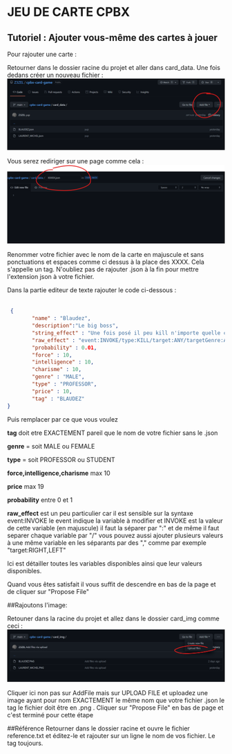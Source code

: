 # JEU DE CARTE CPBX

## Tutoriel : Ajouter vous-même des cartes à jouer

Pour rajouter une carte :

 Retourner dans le dossier racine du projet et aller dans card_data. Une fois dedans créer un nouveau fichier :
 ![](https://raw.githubusercontent.com/Z3ZEL/cpbx-card-game/main/tutorial_img/Capture%20d%E2%80%99%C3%A9cran%202021-12-12%20174522.png)
 
 Vous serez rediriger sur une page comme cela :
  ![](https://raw.githubusercontent.com/Z3ZEL/cpbx-card-game/main/tutorial_img/Capture%20d%E2%80%99%C3%A9cran%202021-12-12%20174642.png)
  
 Renommer votre fichier avec le nom de la carte en majuscule et sans ponctuations et espaces comme ci dessus à la place des XXXX. Cela s'appelle un tag. N'oubliez pas de rajouter .json à la fin pour mettre l'extension json à votre fichier.
 
 Dans la partie editeur de texte rajouter le code ci-dessous :
 
```json
 
 {
        "name" : "Blaudez",
        "description":"Le big boss",
        "string_effect" : "Une fois posé il peu kill n'importe quelle carte sur le terrain de l'adversaire",
        "raw_effect" : "event:INVOKE/type:KILL/target:ANY/targetGenre:ANY",
        "probability" : 0.01,
        "force" : 10,
        "intelligence" : 10,
        "charisme" : 10,
        "genre" : "MALE",
        "type" : "PROFESSOR",
        "price" : 10,
        "tag" : "BLAUDEZ"
}   
``` 

Puis remplacer par ce que vous voulez

**tag** doit etre EXACTEMENT pareil que le nom de votre fichier sans le .json

**genre** = soit MALE ou FEMALE

**type** = soit PROFESSOR ou STUDENT

**force,intelligence,charisme** max 10

**price** max 19

**probability** entre 0 et 1

**raw_effect** est un peu particulier car il est sensible sur la syntaxe
event:INVOKE le event indique la variable à modifier et INVOKE est la valeur de cette variable (en majuscule) il faut la séparer par ":" et de même il faut separer chaque variable par "/" vous pouvez aussi ajouter plusieurs valeurs à une même variable en les séparants par des "," comme par exemple "target:RIGHT,LEFT"

Ici est détailler toutes les variables disponibles ainsi que leur valeurs disponibles.


Quand vous êtes satisfait il vous suffit de descendre en bas de la page et de cliquer sur "Propose File"


##Rajoutons l'image:

Retouner dans la racine du projet et allez dans le dossier card_img comme ceci :
![](https://raw.githubusercontent.com/Z3ZEL/cpbx-card-game/main/tutorial_img/Capture%20d%E2%80%99%C3%A9cran%202021-12-12%20174718.png)

Cliquer ici non pas sur AddFile mais sur UPLOAD FILE et uploadez une image ayant pour nom EXACTEMENT le même nom que votre fichier .json le tag le fichier doit être en .png . Cliquer sur "Propose File" en bas de page et c'est terminé pour cette étape

##Référence
Retourner dans le dossier racine et ouvre le fichier reference.txt et éditez-le et rajouter sur un ligne le nom de vos fichier. Le tag toujours.

